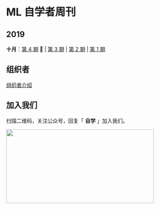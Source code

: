 # ML 自学者周刊 

## 2019

**十月**：[第 4 期](docs/doc_004.md) :high_brightness: | [第 3 期](docs/doc_003.md) | [第 2 期](docs/doc_002.md) | [第 1 期](docs/doc_001.md)

## 组织者

[组织者介绍](https://mp.weixin.qq.com/s/FBmYWfdh8Vi5NnVmt6M82Q)

## 加入我们

扫描二维码，关注公众号，回复「 **自学** 」加入我们。

<a href="url"><img src="https://mmbiz.qpic.cn/mmbiz_png/icmWrEONNM8XxPzBBx0ybWehZuibAh67P2y6YG0V6ZPmeTng5EetPCibiaSEneqoMeyIhbhaNSZ4IXA2v4XyyARicew/640?wx_fmt=png&wxfrom=5&wx_lazy=1&wx_co=1" align="left" height="200" width="400" ></a>
